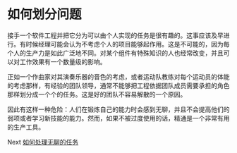 # 如何划分问题
[//]: # (Version:1.0.0)
接手一个软件工程并把它分为可以由个人实现的任务是很有趣的。这事应该及早进行。有时候经理可能会认为不考虑个人的项目能够起作用。这是不可能的，因为每个人的生产力是如此广泛地不同。对某个组件有特殊知识的人也经常改变，并且可以对工作效果有一个数量级的影响。

正如一个作曲家对其演奏乐器的音色的考虑，或者运动队教练对每个运动员的体能的考虑那样，有经验的团队领导，通常不能够把工程依据团队成员需要承担的角色那样划分成一个个的任务。这是好的团队不容易解散的一个原因。

因此有这样一种危险：人们在锻炼自己的能力时会感到无聊，并且不会提高他们的弱项或者学习新技能的能力。然而，如果不被过度使用的话，精通是一个非常有用的生产工具。

Next [如何处理无聊的任务](05-How%20to%20Handle%20Boring%20Tasks.md)
